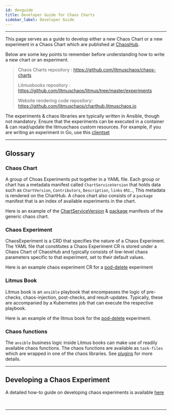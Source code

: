 ```yaml
---
id: devguide 
title: Developer Guide for Chaos Charts
sidebar_label: Developer Guide 
---
```

------

This page serves as a guide to develop either a new Chaos Chart or a new experiment in a Chaos Chart which are published at <a href="https://hub.litmuschaos.io" target="_blank">ChaosHub</a>.

Below are some key points to remember before understanding how to write a new chart or an experiment.

> Chaos Charts repository : https://github.com/litmuschaos/chaos-charts
>
> Litmusbooks repository : https://github.com/litmuschaos/litmus/tree/master/experiments
>
> Website rendering code repository: https://github.com/litmuschaos/charthub.litmuschaos.io

The experiments & chaos libraries are typically written in Ansible, though not mandatory. Ensure that
the experiments can be executed in a container & can read/update the litmuschaos custom resources. For example, 
if you are writing an experiment in Go, use this [clientset](https://github.com/litmuschaos/chaos-operator/tree/master/pkg/client)  

<hr>

## Glossary

### Chaos Chart

A group of Choas Experiments put together in a YAML file. Each group or chart has a metadata manifest called `ChartServiceVersion` 
that holds data such as `ChartVersion`, `Contributors`, `Description`, `links` etc.., This metadata is rendered on the ChartHub. 
A chaos chart also consists of a `package` manifest that is an index of available experiments in the chart.

Here is an example of the [ChartServiceVersion](https://github.com/litmuschaos/chaos-charts/blob/master/charts/generic/generic.chartserviceversion.yaml) & [package](https://github.com/litmuschaos/chaos-charts/blob/master/charts/generic/generic.package.yaml) manifests of the generic chaos chart.


### Chaos Experiment

ChaosExperiment is a CRD that specifies the nature of a Chaos Experiment. The YAML file that constitutes a Chaos Experiment CR 
is stored under a Chaos Chart of ChaosHub and typically consists of low-level chaos parameters specific to that experiment, set
to their default values. 

Here is an example chaos experiment CR for a [pod-delete](https://github.com/litmuschaos/chaos-charts/blob/master/charts/generic/pod-delete/experiment.yaml) experiment

### Litmus Book

Litmus book is an `ansible` playbook that encompasses the logic of pre-checks, chaos-injection, post-checks, and result-updates. 
Typically, these are accompanied by a Kubernetes job that can execute the respective playbook. 

Here is an example of the litmus book for the [pod-delete](https://github.com/litmuschaos/litmus/tree/master/experiments/generic/pod_delete) experiment.

### Chaos functions

The `ansible` business logic inside Litmus books can make use of readily available chaos functions. The chaos functions are available 
as `task-files` which are wrapped in one of the chaos libraries. See [plugins](/docs/next/plugins.html) for more details.

<hr>

## Developing a Chaos Experiment

A detailed how-to guide on developing chaos experiments is available [here](https://github.com/litmuschaos/litmus/tree/master/contribute/developer_guide)

<br>

<hr>

<br>

<br>

<!-- Global site tag (gtag.js) - Google Analytics -->

<script async src="https://www.googletagmanager.com/gtag/js?id=UA-92076314-12"></script>
<script>
  window.dataLayer = window.dataLayer || [];
  function gtag(){dataLayer.push(arguments);}
  gtag('js', new Date());

  gtag('config', 'UA-92076314-12');
</script>
